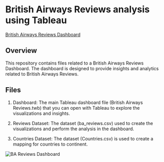 # British Airways Reviews analysis using Tableau

[British Airways Reviews Dashboard](https://public.tableau.com/app/profile/suhaani.batra/viz/BritishAirwaysReviews_17302752119850/Dashboard1?publish=yes)

## Overview 
This repository contains files related to a British Airways Reviews Dashboard. The dashboard is designed to provide insights and analytics related to British Airways Reviews.

## Files 
1. Dashboard: The main Tableau dashboard file (British Airways Reviews.twb) that you can open with Tableau to explore the visualizations and insights.

2. Reviews Dataset: The dataset (ba_reviews.csv) used to create the visualizations and perform the analysis in the dashboard.

3. Countries Dataset: The dataset (Countries.csv) is used to create a mapping for countries to continent. 


![BA Reviews Dashboard]((https://github.com/suhaanibatra/British-Airways-Reviews---Data-Analytics-using-Tableau/blob/main/dashboard_image.png))

